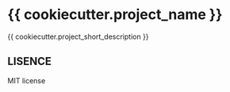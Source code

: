 # {{ cookiecutter.project_name }}

{{ cookiecutter.project_short_description }}

## LISENCE

MIT license